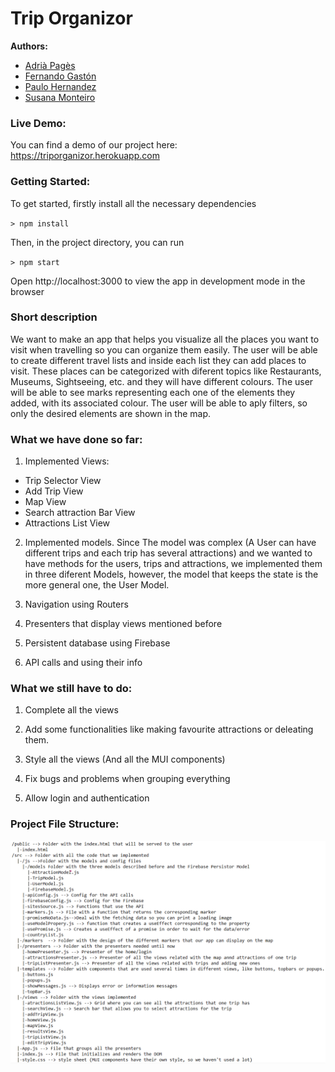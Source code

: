 # Trip Organizor

**Authors:**

- [Adrià Pagès](https://github.com/Adriapt)
- [Fernando Gastón](https://github.com/fergascod)
- [Paulo Hernandez](https://github.com/paulohj)
- [Susana Monteiro](https://github.com/susmonteiro)

### Live Demo:

You can find a demo of our project here: https://triporganizor.herokuapp.com

### Getting Started:

To get started, firstly install all the necessary dependencies

`> npm install`

Then, in the project directory, you can run

`> npm start`

Open http://localhost:3000 to view the app in development mode in the browser

### Short description

We want to make an app that helps you visualize all the places you want to visit when travelling so you can organize them easily. The user will be able to create different travel lists and inside each list they can add places to visit. These places can be categorized with diferent topics like Restaurants, Museums, Sightseeing, etc. and they will have different colours. The user will be able to see marks representing each one of the elements they added, with its associated colour. The user will be able to aply filters, so only the desired elements are shown in the map.

###

### What we have done so far:

1. Implemented Views:

- Trip Selector View
- Add Trip View
- Map View
- Search attraction Bar View
- Attractions List View

2. Implemented models. Since The model was complex (A User can have different trips and each trip has several attractions) and we wanted to have methods for the users, trips and attractions, we implemented them in three diferent Models, however, the model that keeps the state is the more general one, the User Model.

3. Navigation using Routers

4. Presenters that display views mentioned before

5. Persistent database using Firebase

6. API calls and using their info

### What we still have to do:

1. Complete all the views

2. Add some functionalities like making favourite attractions or deleating them.

3. Style all the views (And all the MUI components)

4. Fix bugs and problems when grouping everything

5. Allow login and authentication

### Project File Structure:

![File Structure](./proposal/Proposal_imgs/file_map.png)
